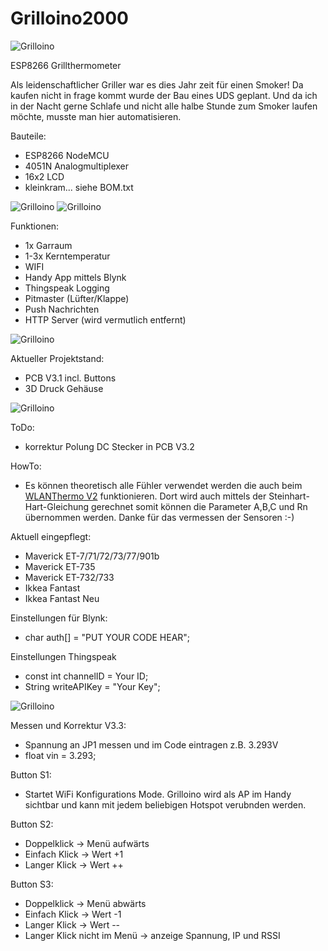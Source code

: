 # Grilloino2000

![Grilloino](https://github.com/zaphi/Grilloino2000/blob/master/img/im4.jpg "Optionaler Titel")

ESP8266 Grillthermometer

Als leidenschaftlicher Griller war es dies Jahr zeit für einen Smoker! Da kaufen nicht in frage kommt wurde der Bau eines UDS geplant. Und da ich in der Nacht gerne Schlafe und nicht alle halbe Stunde zum Smoker laufen möchte, musste man hier automatisieren.

Bauteile:
- ESP8266 NodeMCU
- 4051N Analogmultiplexer
- 16x2 LCD
- kleinkram... siehe BOM.txt

![Grilloino](https://github.com/zaphi/Grilloino2000/blob/master/img/im33.jpg "Optionaler Titel")
![Grilloino](https://github.com/zaphi/Grilloino2000/blob/master/img/im7.jpg "Optionaler Titel")

Funktionen:
- 1x Garraum
- 1-3x Kerntemperatur
- WIFI
- Handy App mittels Blynk
- Thingspeak Logging
- Pitmaster (Lüfter/Klappe)
- Push Nachrichten
- HTTP Server (wird vermutlich entfernt)

![Grilloino](https://github.com/zaphi/Grilloino2000/blob/master/img/im22_small.jpg "BLYNK")

Aktueller Projektstand:
- PCB V3.1 incl. Buttons 
- 3D Druck Gehäuse

![Grilloino](https://github.com/zaphi/Grilloino2000/blob/master/img/im5.jpg "BLYNK")


ToDo:
- korrektur Polung DC Stecker in PCB V3.2


HowTo:
- Es können theoretisch  alle Fühler verwendet werden die auch beim [WLANThermo V2](https://github.com/WLANThermo/WLANThermo_v2/tree/master/software/usr/share/doc/WLANThermo/probedata) funktionieren. Dort wird auch mittels der Steinhart-Hart-Gleichung gerechnet somit können die Parameter A,B,C und Rn übernommen werden. Danke für das vermessen der  Sensoren :-)

Aktuell eingepflegt:
- Maverick ET-7/71/72/73/77/901b
- Maverick ET-735
- Maverick ET-732/733
- Ikkea Fantast
- Ikkea Fantast Neu

Einstellungen für Blynk:
- char auth[] = "PUT YOUR CODE HEAR";

Einstellungen Thingspeak
- const int channelID = Your ID;
- String writeAPIKey = "Your Key";

![Grilloino](https://github.com/zaphi/Grilloino2000/blob/master/img/ts.jpg "BLYNK")

Messen und Korrektur V3.3:
- Spannung an JP1 messen und im Code eintragen z.B. 3.293V
- float vin = 3.293;  

Button S1:
- Startet WiFi Konfigurations Mode. Grilloino wird als AP im Handy sichtbar und kann mit jedem beliebigen
Hotspot verubnden werden.

Button S2:
- Doppelklick -> Menü aufwärts
- Einfach Klick -> Wert +1
- Langer Klick -> Wert ++

Button S3:
- Doppelklick -> Menü abwärts
- Einfach Klick -> Wert -1
- Langer Klick -> Wert --
- Langer Klick nicht im Menü -> anzeige Spannung, IP und RSSI